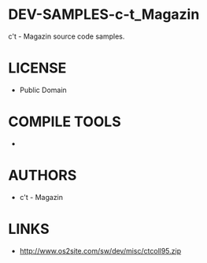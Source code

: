# DEV-SAMPLES-c-t_Magazin
c't - Magazin source code samples. 

LICENSE
===============
* Public Domain

COMPILE TOOLS
===============
* 
 
AUTHORS
===============
* c't - Magazin

LINKS
===============
* http://www.os2site.com/sw/dev/misc/ctcoll95.zip
